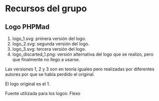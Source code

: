 # Recursos del grupo

## Logo PHPMad

1. logo_1.svg: primera versión del logo.
2. logo_2.svg: segunda versión del logo.
3. logo_3.svg: tercera versión del logo.
4. logo_discarted_1.png: versión alternativa del logo que se realizo, pero que finalmente no llego a usarse.

Las versiones 1, 2 y 3 son en teoría iguales pero realizadas por diferentes autores por que se había perdido el original.

El logo original es el 1. 

Fuente utilizada para los logos: Flexo
